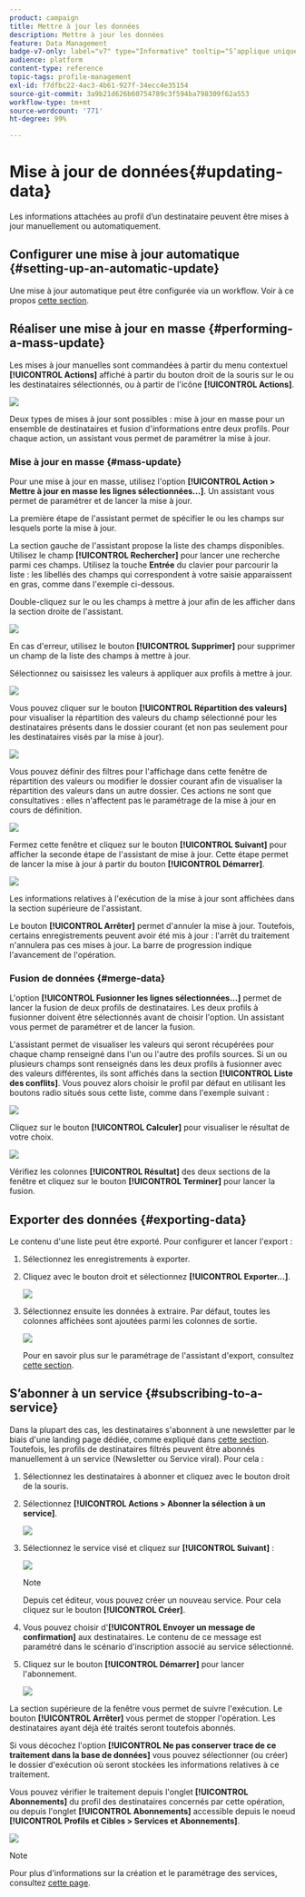 ```yaml
---
product: campaign
title: Mettre à jour les données
description: Mettre à jour les données
feature: Data Management
badge-v7-only: label="v7" type="Informative" tooltip="S’applique uniquement à Campaign Classic v7"
audience: platform
content-type: reference
topic-tags: profile-management
exl-id: f7dfbc22-4ac3-4b61-927f-34ecc4e35154
source-git-commit: 3a9b21d626b60754789c3f594ba798309f62a553
workflow-type: tm+mt
source-wordcount: '771'
ht-degree: 99%

---
```


# Mise à jour de données{#updating-data}



Les informations attachées au profil d’un destinataire peuvent être mises à jour manuellement ou automatiquement.

## Configurer une mise à jour automatique {#setting-up-an-automatic-update}

Une mise à jour automatique peut être configurée via un workflow. Voir à ce propos [cette section](../../workflow/using/update-data.md).

## Réaliser une mise à jour en masse {#performing-a-mass-update}

Les mises à jour manuelles sont commandées à partir du menu contextuel **[!UICONTROL Actions]** affiché à partir du bouton droit de la souris sur le ou les destinataires sélectionnés, ou à partir de l&#39;icône **[!UICONTROL Actions]**.

![](assets/s_ncs_user_action_icon.png)

Deux types de mises à jour sont possibles : mise à jour en masse pour un ensemble de destinataires et fusion d&#39;informations entre deux profils. Pour chaque action, un assistant vous permet de paramétrer la mise à jour.

### Mise à jour en masse {#mass-update}

Pour une mise à jour en masse, utilisez l&#39;option **[!UICONTROL Action > Mettre à jour en masse les lignes sélectionnées...]**. Un assistant vous permet de paramétrer et de lancer la mise à jour.

La première étape de l&#39;assistant permet de spécifier le ou les champs sur lesquels porte la mise à jour.

La section gauche de l&#39;assistant propose la liste des champs disponibles. Utilisez le champ **[!UICONTROL Rechercher]** pour lancer une recherche parmi ces champs. Utilisez la touche **Entrée** du clavier pour parcourir la liste : les libellés des champs qui correspondent à votre saisie apparaissent en gras, comme dans l&#39;exemple ci-dessous.

Double-cliquez sur le ou les champs à mettre à jour afin de les afficher dans la section droite de l&#39;assistant.

![](assets/s_ncs_user_update_wizard01_1.png)

En cas d&#39;erreur, utilisez le bouton **[!UICONTROL Supprimer]** pour supprimer un champ de la liste des champs à mettre à jour.

Sélectionnez ou saisissez les valeurs à appliquer aux profils à mettre à jour.

![](assets/s_ncs_user_update_wizard01_12.png)

Vous pouvez cliquer sur le bouton **[!UICONTROL Répartition des valeurs]** pour visualiser la répartition des valeurs du champ sélectionné pour les destinataires présents dans le dossier courant (et non pas seulement pour les destinataires visés par la mise à jour).

![](assets/s_ncs_user_update_wizard01_2.png)

Vous pouvez définir des filtres pour l&#39;affichage dans cette fenêtre de répartition des valeurs ou modifier le dossier courant afin de visualiser la répartition des valeurs dans un autre dossier. Ces actions ne sont que consultatives : elles n&#39;affectent pas le paramétrage de la mise à jour en cours de définition.

![](assets/s_ncs_user_update_wizard01_3.png)

Fermez cette fenêtre et cliquez sur le bouton **[!UICONTROL Suivant]** pour afficher la seconde étape de l&#39;assistant de mise à jour. Cette étape permet de lancer la mise à jour à partir du bouton **[!UICONTROL Démarrer]**.

![](assets/s_ncs_user_update_wizard01_4.png)

Les informations relatives à l&#39;exécution de la mise à jour sont affichées dans la section supérieure de l&#39;assistant.

Le bouton **[!UICONTROL Arrêter]** permet d&#39;annuler la mise à jour. Toutefois, certains enregistrements peuvent avoir été mis à jour : l&#39;arrêt du traitement n&#39;annulera pas ces mises à jour. La barre de progression indique l&#39;avancement de l&#39;opération.

### Fusion de données {#merge-data}

L&#39;option **[!UICONTROL Fusionner les lignes sélectionnées...]** permet de lancer la fusion de deux profils de destinataires. Les deux profils à fusionner doivent être sélectionnés avant de choisir l&#39;option. Un assistant vous permet de paramétrer et de lancer la fusion.

L&#39;assistant permet de visualiser les valeurs qui seront récupérées pour chaque champ renseigné dans l&#39;un ou l&#39;autre des profils sources. Si un ou plusieurs champs sont renseignés dans les deux profils à fusionner avec des valeurs différentes, ils sont affichés dans la section **[!UICONTROL Liste des conflits]**. Vous pouvez alors choisir le profil par défaut en utilisant les boutons radio situés sous cette liste, comme dans l&#39;exemple suivant :

![](assets/s_ncs_user_merge_wizard01_1.png)

Cliquez sur le bouton **[!UICONTROL Calculer]** pour visualiser le résultat de votre choix.

![](assets/s_ncs_user_merge_wizard01_2.png)

Vérifiez les colonnes **[!UICONTROL Résultat]** des deux sections de la fenêtre et cliquez sur le bouton **[!UICONTROL Terminer]** pour lancer la fusion.

## Exporter des données {#exporting-data}

Le contenu d&#39;une liste peut être exporté. Pour configurer et lancer l&#39;export :

1. Sélectionnez les enregistrements à exporter.
1. Cliquez avec le bouton droit et sélectionnez **[!UICONTROL Exporter...]**.

   ![](assets/s_ncs_user_export_list.png)

1. Sélectionnez ensuite les données à extraire. Par défaut, toutes les colonnes affichées sont ajoutées parmi les colonnes de sortie.

   ![](assets/s_ncs_user_export_list_start.png)

   Pour en savoir plus sur le paramétrage de l&#39;assistant d&#39;export, consultez [cette section](../../platform/using/executing-export-jobs.md).

## S’abonner à un service {#subscribing-to-a-service}

Dans la plupart des cas, les destinataires s&#39;abonnent à une newsletter par le biais d&#39;une landing page dédiée, comme expliqué dans [cette section](../../delivery/using/managing-subscriptions.md). Toutefois, les profils de destinataires filtrés peuvent être abonnés manuellement à un service (Newsletter ou Service viral). Pour cela :

1. Sélectionnez les destinataires à abonner et cliquez avec le bouton droit de la souris.
1. Sélectionnez **[!UICONTROL Actions > Abonner la sélection à un service]**.

   ![](assets/s_ncs_user_selection_subscribe_service.png)

1. Sélectionnez le service visé et cliquez sur **[!UICONTROL Suivant]** :

   ![](assets/s_ncs_user_selection_subscribe_service_2.png)

   >[!NOTE]
   >
   >Depuis cet éditeur, vous pouvez créer un nouveau service. Pour cela cliquez sur le bouton **[!UICONTROL Créer]**.

1. Vous pouvez choisir d&#39;**[!UICONTROL Envoyer un message de confirmation]** aux destinataires. Le contenu de ce message est paramétré dans le scénario d&#39;inscription associé au service sélectionné.
1. Cliquez sur le bouton **[!UICONTROL Démarrer]** pour lancer l&#39;abonnement.

   ![](assets/s_ncs_user_selection_subscribe_service_3.png)

La section supérieure de la fenêtre vous permet de suivre l&#39;exécution. Le bouton **[!UICONTROL Arrêter]** vous permet de stopper l&#39;opération. Les destinataires ayant déjà été traités seront toutefois abonnés.

Si vous décochez l&#39;option **[!UICONTROL Ne pas conserver trace de ce traitement dans la base de données]** vous pouvez sélectionner (ou créer) le dossier d&#39;exécution où seront stockées les informations relatives à ce traitement.

Vous pouvez vérifier le traitement depuis l&#39;onglet **[!UICONTROL Abonnements]** du profil des destinataires concernés par cette opération, ou depuis l&#39;onglet **[!UICONTROL Abonnements]** accessible depuis le noeud **[!UICONTROL Profils et Cibles > Services et Abonnements]**.

![](assets/s_ncs_user_selection_subscribe_service_4.png)

>[!NOTE]
>
>Pour plus d&#39;informations sur la création et le paramétrage des services, consultez [cette page](../../delivery/using/managing-subscriptions.md).

